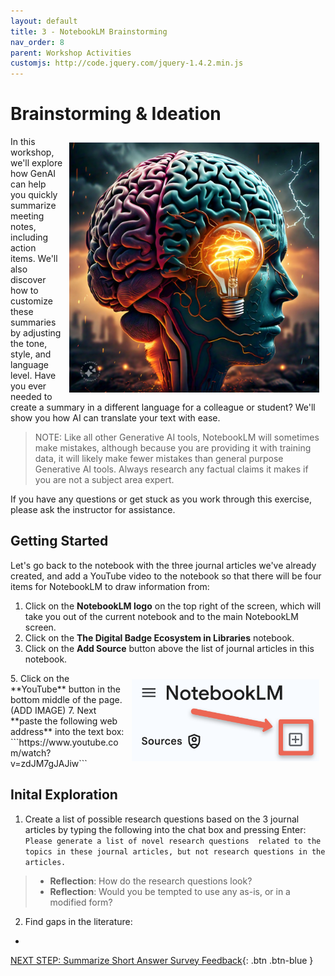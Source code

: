 ```yaml
---
layout: default
title: 3 - NotebookLM Brainstorming
nav_order: 8
parent: Workshop Activities
customjs: http://code.jquery.com/jquery-1.4.2.min.js
--- 
```

# Brainstorming & Ideation
<img src="images/nblm-brain-storm.jpeg" style="float:right;width:400px;padding:10px;" alt="Brain storm visualization">
In this workshop, we'll explore how GenAI can help you quickly summarize meeting notes, including action items. We'll also discover how to customize these summaries by adjusting the tone, style, and language level. Have you ever needed to create a summary in a different language for a colleague or student? We'll show you how AI can translate your text with ease. 

> NOTE: Like all other Generative AI tools, NotebookLM will sometimes make mistakes, although because you are providing it with training data, it will likely make fewer mistakes than general purpose Generative AI tools. Always research any factual claims it makes if you are not a subject area expert. 

If you have any questions or get stuck as you work through this exercise, please ask the instructor for assistance.

## Getting Started
Let's go back to the notebook with the three journal articles we've already created, and add a YouTube video to the notebook so that there will be four items for NotebookLM to draw information from:

1. Click on the **NotebookLM logo** on the top right of the screen, which will take you out of the current notebook and to the main NotebookLM screen.
2. Click on the **The Digital Badge Ecosystem in Libraries** notebook.
3. Click on the **Add Source** button above the list of journal articles in this notebook.
<img src="images/nblm-new-source.png" style="float:right;width:300px;padding:10px;" alt="Adding a new source document to NotebookLM">
5. Click on the **YouTube** button in the bottom middle of the page.
(ADD IMAGE)
7. Next **paste the following web address** into the text box: ```https://www.youtube.com/watch?v=zdJM7gJAJiw```

## Inital Exploration  
1. Create a list of possible research questions based on the 3 journal articles by typing the following into the chat box and pressing Enter: ```Please generate a list of novel research questions  related to the topics in these journal articles, but not research questions in the articles.```
  > - **Reflection**: How do the research questions look?
  > - **Reflection**: Would you be tempted to use any as-is, or in a modified form?
2. Find gaps in the literature:
  - 
  
[NEXT STEP: Summarize Short Answer Survey Feedback](nblm-summarize-survey-text.html){: .btn .btn-blue }
